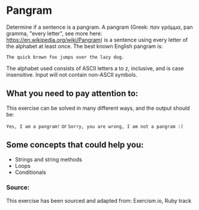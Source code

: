 # Pangram

Determine if a sentence is a pangram. A pangram (Greek: παν γράμμα, pan gramma, "every letter", see more here: https://en.wikipedia.org/wiki/Pangram) is a sentence using every letter of the alphabet at least once. The best known English pangram is:

`The quick brown fox jumps over the lazy dog.`

The alphabet used consists of ASCII letters a to z, inclusive, and is case insensitive. Input will not contain non-ASCII symbols.

## What you need to pay attention to:
This exercise can be solved in many different ways, and the output should be:


`Yes, I am a pangram!`
or
`Sorry, you are wrong, I am not a pangram :(`

## Some concepts that could help you:

- Strings and string methods
- Loops
- Conditionals

### Source:
This exercise has been sourced and adapted from:
Exercism.io, Ruby track
